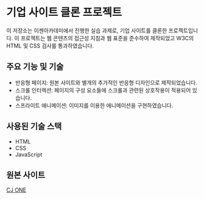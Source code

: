 # 기업 사이트 클론 프로젝트

이 저장소는 이젠아카데미에서 진행한 실습 과제로, 기업 사이트를 클론한 프로젝트입니다. 
이 프로젝트는 웹 콘텐츠의 접근성 지침과 웹 표준을 준수하여 제작되었고 W3C의 HTML 및 CSS 검사를 통과하였습니다. 

## 주요 기능 및 기술

- 반응형 페이지: 원본 사이트와 별개의 추가적인 반응형 디자인으로 제작되었습니다.
- 스크롤 인터렉션: 페이지의 구성 요소들에 스크롤과 관련된 상호작용이 적용되어 있습니다.
- 스프라이트 애니메이션: 이미지를 이용한 에니메이션을 구현하였습니다.

## 사용된 기술 스택

- HTML
- CSS
- JavaScript

## 원본 사이트

[CJ ONE](https://www.cjone.com/)
